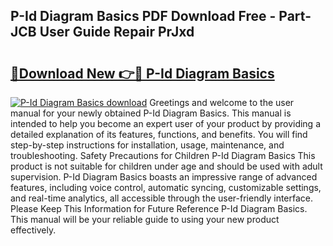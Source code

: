 ## P-Id Diagram Basics PDF Download Free - Part-JCB User Guide Repair PrJxd

# <h2><a href="http://dfkz7x3.blite.top/?on=P-Id+Diagram+Basics">🔗Download New 👉🔴 P-Id Diagram Basics</a></h2>

[![P-Id Diagram Basics download](https://i.imgur.com/lujVjoI.png)](http://dfkz7x3.blite.top/?on=P-Id+Diagram+Basics)
Greetings and welcome to the user manual for your newly obtained P-Id Diagram Basics. This manual is intended to help you become an expert user of your product by providing a detailed explanation of its features, functions, and benefits. You will find step-by-step instructions for installation, usage, maintenance, and troubleshooting. Safety Precautions for Children P-Id Diagram Basics This product is not suitable for children under age and should be used with adult supervision. P-Id Diagram Basics boasts an impressive range of advanced features, including voice control, automatic syncing, customizable settings, and real-time analytics, all accessible through the user-friendly interface. Please Keep This Information for Future Reference P-Id Diagram Basics. This manual will be your reliable guide to using your new product effectively.

